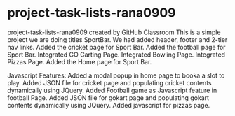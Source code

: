 # project-task-lists-rana0909
project-task-lists-rana0909 created by GitHub Classroom
This is a simple project we are doing titles SportBar.
We had added header, footer and 2-tier nav links.
Added the cricket page for Sport Bar.
Added the football page for Sport Bar.
Integrated GO Carting Page.
Integrated Bowling Page.
Integrated Pizzas Page.
Added the Home page for Sport Bar.

Javascript Features:
Added a modal popup in home page to booka a slot to play.
Added JSON file for cricket page and populating cricket contents dynamically using JQuery.
Added Football game as Javascript feature in football Page.
Added JSON file for gokart page and populating gokart contents dynamically using JQuery.
Added javascript for pizzas page.